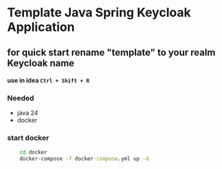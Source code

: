 # Template Java Spring Keycloak Application

## for quick start rename "template" to your realm Keycloak name
#### use in idea ```Ctrl + Shift + R```

### Needed
- java 24
- docker

### start docker
```cmd
    cd docker
    docker-compose -f docker-compose.yml up -d
```
